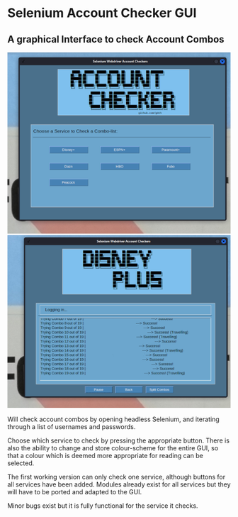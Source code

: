 # Selenium Account Checker GUI
## A graphical Interface to check Account Combos

![Alt text](graphics/checker2.png "Account Checker running on Kali Linux")
![Alt text](graphics/checker1.png "Account Checker running on Kali Linux")

Will check account combos by opening headless Selenium, and iterating through a list of usernames and passwords.

Choose which service to check by pressing the appropriate button. There is also the ability to change and store colour-scheme for the entire GUI, so that a colour which is deemed more appropriate for reading can be selected.

The first working version can only check one service, although buttons for all services have been added. Modules already exist for all services but they will have to be ported and adapted to the GUI.

Minor bugs exist but it is fully functional for the service it checks.
